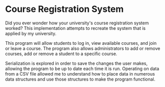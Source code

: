 # Course Registration System

Did you ever wonder how your university's course registration system worked? This implementation attempts to recreate the system that is applied by my university. 

This program will allow students to log in, view available courses, and join or leave a course. The program also allows administrators to add or remove courses, add or remove a student to a specific course. 

Serialization is explored in order to save the changes the user makes, allowing the program to be up to date each time it is run. Operating on data from a CSV file allowed me to understand how to place data in numerous data structures and use those structures to make the program functional. 

